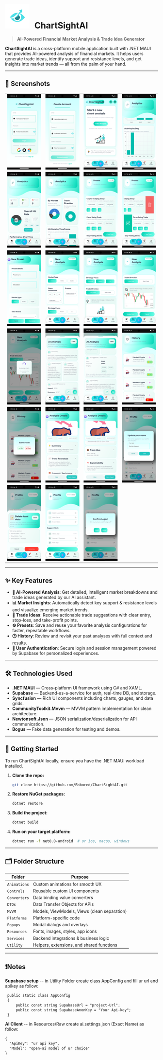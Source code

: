 
# <img src="https://github.com/Bhbored/ChartSightAI/blob/master/ChartSightAI/ScreenShots/logo.png" width="80" height="80" style="vertical-align:end; margin-right:10px;"> ChartSightAI
> **AI-Powered Financial Market Analysis & Trade Idea Generator**


**ChartSightAI** is a cross-platform mobile application built with .NET MAUI that provides AI-powered analysis of financial markets. It helps users generate trade ideas, identify support and resistance levels, and get insights into market trends — all from the palm of your hand.

---
## 📸 Screenshots

|                                                                                                                    |                                                                                                                    |                                                                                                                    |                                                                                                                    |
| :----------------------------------------------------------------------------------------------------------------: | :----------------------------------------------------------------------------------------------------------------: | :----------------------------------------------------------------------------------------------------------------: | :----------------------------------------------------------------------------------------------------------------: |
| ![1](https://github.com/Bhbored/ChartSightAI/raw/master/ChartSightAI/ScreenShots/Screenshot_1761576368.png) | ![2](https://github.com/Bhbored/ChartSightAI/raw/master/ChartSightAI/ScreenShots/Screenshot_1761576419.png) | ![3](https://github.com/Bhbored/ChartSightAI/raw/master/ChartSightAI/ScreenShots/Screenshot_1761576430.png) | ![4](https://github.com/Bhbored/ChartSightAI/raw/master/ChartSightAI/ScreenShots/Screenshot_1761576452.png) |
| ![5](https://github.com/Bhbored/ChartSightAI/raw/master/ChartSightAI/ScreenShots/Screenshot_1761576437.png) | ![6](https://github.com/Bhbored/ChartSightAI/raw/master/ChartSightAI/ScreenShots/Screenshot_1761576447.png) | ![7](https://github.com/Bhbored/ChartSightAI/raw/master/ChartSightAI/ScreenShots/Screenshot_1761576457.png) | ![8](https://github.com/Bhbored/ChartSightAI/raw/master/ChartSightAI/ScreenShots/Screenshot_1761576460.png) |
| ![9](https://github.com/Bhbored/ChartSightAI/raw/master/ChartSightAI/ScreenShots/Screenshot_1761576475.png) | ![10](https://github.com/Bhbored/ChartSightAI/raw/master/ChartSightAI/ScreenShots/Screenshot_1761576506.png) | ![11](https://github.com/Bhbored/ChartSightAI/raw/master/ChartSightAI/ScreenShots/Screenshot_1761576520.png) | ![12](https://github.com/Bhbored/ChartSightAI/raw/master/ChartSightAI/ScreenShots/Screenshot_1761576531.png) |
| ![13](https://github.com/Bhbored/ChartSightAI/raw/master/ChartSightAI/ScreenShots/Screenshot_1761576534.png) | ![14](https://github.com/Bhbored/ChartSightAI/raw/master/ChartSightAI/ScreenShots/Screenshot_1761576567.png) | ![15](https://github.com/Bhbored/ChartSightAI/raw/master/ChartSightAI/ScreenShots/Screenshot_1761576573.png) | ![16](https://github.com/Bhbored/ChartSightAI/raw/master/ChartSightAI/ScreenShots/Screenshot_1761576587.png) |
| ![17](https://github.com/Bhbored/ChartSightAI/raw/master/ChartSightAI/ScreenShots/Screenshot_1761576591.png) | ![18](https://github.com/Bhbored/ChartSightAI/raw/master/ChartSightAI/ScreenShots/Screenshot_1761576599.png) | ![19](https://github.com/Bhbored/ChartSightAI/raw/master/ChartSightAI/ScreenShots/Screenshot_1761576609.png) | ![20](https://github.com/Bhbored/ChartSightAI/raw/master/ChartSightAI/ScreenShots/Screenshot_1761576625.png) |
| ![21](https://github.com/Bhbored/ChartSightAI/raw/master/ChartSightAI/ScreenShots/Screenshot_1761576630.png) | ![22](https://github.com/Bhbored/ChartSightAI/raw/master/ChartSightAI/ScreenShots/Screenshot_1761576635.png) | ![23](https://github.com/Bhbored/ChartSightAI/raw/master/ChartSightAI/ScreenShots/Screenshot_1761576638.png) |                                                                                                                    |

---
## ✨ Key Features

- **🤖 AI-Powered Analysis**: Get detailed, intelligent market breakdowns and trade ideas generated by our AI assistant.
- **📊 Market Insights**: Automatically detect key support & resistance levels and visualize emerging market trends.
- **🎯 Trade Ideas**: Receive actionable trade suggestions with clear entry, stop-loss, and take-profit points.
- **⚙️ Presets**: Save and reuse your favorite analysis configurations for faster, repeatable workflows.
- **🕒 History**: Review and revisit your past analyses with full context and results.
- **🔐 User Authentication**: Secure login and session management powered by Supabase for personalized experiences.

---

## 🛠️ Technologies Used

- **.NET MAUI** — Cross-platform UI framework using C# and XAML.
- **Supabase** — Backend-as-a-service for auth, real-time DB, and storage.
- **Syncfusion** — Rich UI components including charts, gauges, and data grids.
- **CommunityToolkit.Mvvm** — MVVM pattern implementation for clean architecture.
- **Newtonsoft.Json** — JSON serialization/deserialization for API communication.
- **Bogus** — Fake data generation for testing and demos.

---

## 🚀 Getting Started

To run ChartSightAI locally, ensure you have the .NET MAUI workload installed.

1. **Clone the repo:**
   ```bash
   git clone https://github.com/Bhbored/ChartSightAI.git
   ```

2. **Restore NuGet packages:**
   ```bash
   dotnet restore
   ```

3. **Build the project:**
   ```bash
   dotnet build
   ```

4. **Run on your target platform:**
   ```bash
   dotnet run -f net8.0-android  # or ios, macos, windows
   ```

---


## 🗂️ Folder Structure

| Folder          | Purpose                                     |
|-----------------|---------------------------------------------|
| `Animations`    | Custom animations for smooth UX             |
| `Controls`      | Reusable custom UI components               |
| `Converters`    | Data binding value converters               |
| `DTOs`          | Data Transfer Objects for APIs              |
| `MVVM`          | Models, ViewModels, Views (clean separation)|
| `Platforms`     | Platform-specific code                      |
| `Popups`        | Modal dialogs and overlays                  |
| `Resources`     | Fonts, images, styles, app icons            |
| `Services`      | Backend integrations & business logic       |
| `Utility`       | Helpers, extensions, and shared functions   |

---
## ❗Notes
**Supabase setup** -- in Utility Folder create class AppConfig and fill ur url and apikey as follow:
```
 public static class AppConfig
 {
     public const string SupabaseUrl = "project-Url";
     public const string SupabaseAnonKey = "Your Api-key";
 }
```
**AI Client** -- in Resources/Raw create ai.settings.json (Exact Name) as follow:
```
{
  "ApiKey": "ur api key",
  "Model": "open-ai model of ur choice"
}
```

